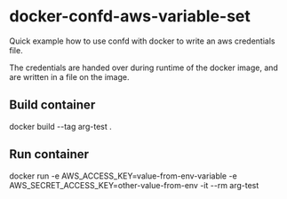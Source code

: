 
# docker-confd-aws-variable-set
Quick example how to use confd with docker to write an aws credentials file. 

The credentials are handed over during runtime of the docker image, 
and are written in a file on the image. 

## Build container 

   docker build --tag arg-test .

## Run container  

   docker run -e AWS_ACCESS_KEY=value-from-env-variable  -e AWS_SECRET_ACCESS_KEY=other-value-from-env -it --rm arg-test
